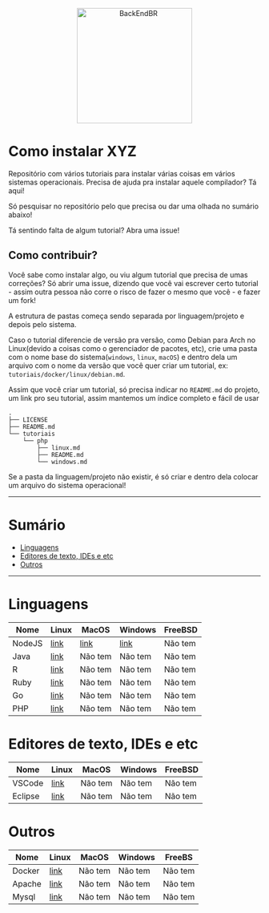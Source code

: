 <p align="center">
  <img src="https://avatars3.githubusercontent.com/u/30732658?v=4&s=200.jpg" alt="BackEndBR" width="230" />
</p>

# Como instalar XYZ

Repositório com vários tutoriais para instalar várias coisas em vários sistemas operacionais. Precisa de ajuda pra instalar aquele compilador? Tá aqui!

Só pesquisar no repositório pelo que precisa ou dar uma olhada no sumário abaixo!

Tá sentindo falta de algum tutorial? Abra uma issue!

## Como contribuir?

Você sabe como instalar algo, ou viu algum tutorial que precisa de umas correções? Só abrir uma issue, dizendo que você vai escrever certo tutorial - assim outra pessoa não corre o risco de fazer o mesmo que você - e fazer um fork!

A estrutura de pastas começa sendo separada por linguagem/projeto e depois pelo sistema.

Caso o tutorial diferencie de versão pra versão, como Debian para Arch no Linux(devido a coisas como o gerenciador de pacotes, etc), crie uma pasta com o nome base do sistema(`windows`, `linux`, `macOS`) e dentro dela um arquivo com o nome da versão que você quer criar um tutorial, ex: `tutoriais/docker/linux/debian.md`. 

Assim que você criar um tutorial, só precisa indicar no `README.md` do projeto, um link pro seu tutorial, assim mantemos um índice completo e fácil de usar

```
.
├── LICENSE
├── README.md
└── tutoriais
    └── php
        ├── linux.md
        ├── README.md
        └── windows.md

```

Se a pasta da linguagem/projeto não existir, é só criar e dentro dela colocar um arquivo do sistema operacional!

---

# Sumário

- [Linguagens](#linguagens)
- [Editores de texto, IDEs e etc](#editores-de-texto-ides-e-etc)
- [Outros](#outros)

---

# Linguagens

| Nome  | Linux | MacOS | Windows | FreeBSD
| --- | --- | --- | --- | --- |
| NodeJS | [link](./tutoriais/nodejs/linux.md) | [link](./tutoriais/nodejs/mac.md) | [link](./tutoriais/nodejs/windows.md) | Não tem |
| Java | [link](./tutoriais/java/linux/ubuntu.md)| Não tem | Não tem | Não tem |
| R | [link](.tutoriais/R/linux/ubuntu.md)| Não tem | Não tem | Não tem|
| Ruby | [link](./tutoriais/ruby/linux.md)| Não tem | Não tem | Não tem|
| Go | [link](./tutoriais/go/linux.md) | Não tem | Não tem | Não tem|
| PHP | [link](./tutoriais/php/linux/ubuntu.md) | Não tem | Não tem | Não tem|

# Editores de texto, IDEs e etc

| Nome  | Linux | MacOS | Windows | FreeBSD
| --- | --- | --- | --- | --- |
| VSCode | [link](./tutoriais/vscode/linux/ubuntu.md) | Não tem | Não tem | Não tem |
| Eclipse | [link](./tutoriais/eclipse/linux/README.md) | Não tem | Não tem | Não tem |

# Outros

| Nome  | Linux | MacOS | Windows | FreeBS
| --- | --- | --- | --- | --- |
| Docker | [link](./tutoriais/docker/README.md) | Não tem | Não tem | Não tem |
| Apache | [link](./tutoriais/apache/linux/ubuntu.md) | Não tem | Não tem | Não tem |
| Mysql | [link](./tutoriais/mysql/linux/ubuntu.md) | Não tem | Não tem | Não tem |
